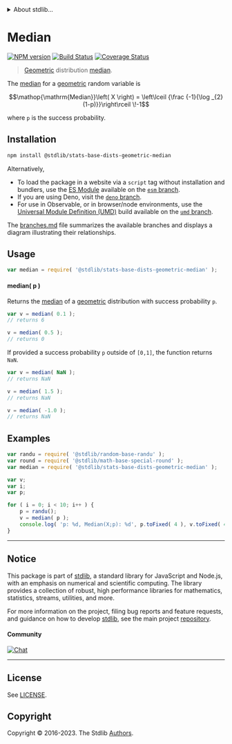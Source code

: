 <!--

@license Apache-2.0

Copyright (c) 2018 The Stdlib Authors.

Licensed under the Apache License, Version 2.0 (the "License");
you may not use this file except in compliance with the License.
You may obtain a copy of the License at

   http://www.apache.org/licenses/LICENSE-2.0

Unless required by applicable law or agreed to in writing, software
distributed under the License is distributed on an "AS IS" BASIS,
WITHOUT WARRANTIES OR CONDITIONS OF ANY KIND, either express or implied.
See the License for the specific language governing permissions and
limitations under the License.

-->


<details>
  <summary>
    About stdlib...
  </summary>
  <p>We believe in a future in which the web is a preferred environment for numerical computation. To help realize this future, we've built stdlib. stdlib is a standard library, with an emphasis on numerical and scientific computation, written in JavaScript (and C) for execution in browsers and in Node.js.</p>
  <p>The library is fully decomposable, being architected in such a way that you can swap out and mix and match APIs and functionality to cater to your exact preferences and use cases.</p>
  <p>When you use stdlib, you can be absolutely certain that you are using the most thorough, rigorous, well-written, studied, documented, tested, measured, and high-quality code out there.</p>
  <p>To join us in bringing numerical computing to the web, get started by checking us out on <a href="https://github.com/stdlib-js/stdlib">GitHub</a>, and please consider <a href="https://opencollective.com/stdlib">financially supporting stdlib</a>. We greatly appreciate your continued support!</p>
</details>

# Median

[![NPM version][npm-image]][npm-url] [![Build Status][test-image]][test-url] [![Coverage Status][coverage-image]][coverage-url] <!-- [![dependencies][dependencies-image]][dependencies-url] -->

> [Geometric][geometric-distribution] distribution [median][median].

<!-- Section to include introductory text. Make sure to keep an empty line after the intro `section` element and another before the `/section` close. -->

<section class="intro">

The [median][median] for a [geometric][geometric-distribution] random variable is

<!-- <equation class="equation" label="eq:geometric_median" align="center" raw="\operatorname{Median}\left( X \right) = \left\lceil {\frac {-1}{\log _{2}(1-p)}}\right\rceil \!-1" alt="Median for a geometric distribution."> -->

```math
\mathop{\mathrm{Median}}\left( X \right) = \left\lceil {\frac {-1}{\log _{2}(1-p)}}\right\rceil \!-1
```

<!-- <div class="equation" align="center" data-raw-text="\operatorname{Median}\left( X \right) = \left\lceil {\frac {-1}{\log _{2}(1-p)}}\right\rceil \!-1" data-equation="eq:geometric_median">
    <img src="https://cdn.jsdelivr.net/gh/stdlib-js/stdlib@51534079fef45e990850102147e8945fb023d1d0/lib/node_modules/@stdlib/stats/base/dists/geometric/median/docs/img/equation_geometric_median.svg" alt="Median for a geometric distribution.">
    <br>
</div> -->

<!-- </equation> -->

where `p` is the success probability.

</section>

<!-- /.intro -->

<!-- Package usage documentation. -->

<section class="installation">

## Installation

```bash
npm install @stdlib/stats-base-dists-geometric-median
```

Alternatively,

-   To load the package in a website via a `script` tag without installation and bundlers, use the [ES Module][es-module] available on the [`esm` branch][esm-url].
-   If you are using Deno, visit the [`deno` branch][deno-url].
-   For use in Observable, or in browser/node environments, use the [Universal Module Definition (UMD)][umd] build available on the [`umd` branch][umd-url].

The [branches.md][branches-url] file summarizes the available branches and displays a diagram illustrating their relationships.

</section>

<section class="usage">

## Usage

```javascript
var median = require( '@stdlib/stats-base-dists-geometric-median' );
```

#### median( p )

Returns the [median][median] of a [geometric][geometric-distribution] distribution with success probability `p`.

```javascript
var v = median( 0.1 );
// returns 6

v = median( 0.5 );
// returns 0
```

If provided a success probability `p` outside of `[0,1]`, the function returns `NaN`.

```javascript
var v = median( NaN );
// returns NaN

v = median( 1.5 );
// returns NaN

v = median( -1.0 );
// returns NaN
```

</section>

<!-- /.usage -->

<!-- Package usage notes. Make sure to keep an empty line after the `section` element and another before the `/section` close. -->

<section class="notes">

</section>

<!-- /.notes -->

<!-- Package usage examples. -->

<section class="examples">

## Examples

<!-- eslint no-undef: "error" -->

```javascript
var randu = require( '@stdlib/random-base-randu' );
var round = require( '@stdlib/math-base-special-round' );
var median = require( '@stdlib/stats-base-dists-geometric-median' );

var v;
var i;
var p;

for ( i = 0; i < 10; i++ ) {
    p = randu();
    v = median( p );
    console.log( 'p: %d, Median(X;p): %d', p.toFixed( 4 ), v.toFixed( 4 ) );
}
```

</section>

<!-- /.examples -->

<!-- Section to include cited references. If references are included, add a horizontal rule *before* the section. Make sure to keep an empty line after the `section` element and another before the `/section` close. -->

<section class="references">

</section>

<!-- /.references -->

<!-- Section for related `stdlib` packages. Do not manually edit this section, as it is automatically populated. -->

<section class="related">

</section>

<!-- /.related -->

<!-- Section for all links. Make sure to keep an empty line after the `section` element and another before the `/section` close. -->


<section class="main-repo" >

* * *

## Notice

This package is part of [stdlib][stdlib], a standard library for JavaScript and Node.js, with an emphasis on numerical and scientific computing. The library provides a collection of robust, high performance libraries for mathematics, statistics, streams, utilities, and more.

For more information on the project, filing bug reports and feature requests, and guidance on how to develop [stdlib][stdlib], see the main project [repository][stdlib].

#### Community

[![Chat][chat-image]][chat-url]

---

## License

See [LICENSE][stdlib-license].


## Copyright

Copyright &copy; 2016-2023. The Stdlib [Authors][stdlib-authors].

</section>

<!-- /.stdlib -->

<!-- Section for all links. Make sure to keep an empty line after the `section` element and another before the `/section` close. -->

<section class="links">

[npm-image]: http://img.shields.io/npm/v/@stdlib/stats-base-dists-geometric-median.svg
[npm-url]: https://npmjs.org/package/@stdlib/stats-base-dists-geometric-median

[test-image]: https://github.com/stdlib-js/stats-base-dists-geometric-median/actions/workflows/test.yml/badge.svg?branch=v0.1.0
[test-url]: https://github.com/stdlib-js/stats-base-dists-geometric-median/actions/workflows/test.yml?query=branch:v0.1.0

[coverage-image]: https://img.shields.io/codecov/c/github/stdlib-js/stats-base-dists-geometric-median/main.svg
[coverage-url]: https://codecov.io/github/stdlib-js/stats-base-dists-geometric-median?branch=main

<!--

[dependencies-image]: https://img.shields.io/david/stdlib-js/stats-base-dists-geometric-median.svg
[dependencies-url]: https://david-dm.org/stdlib-js/stats-base-dists-geometric-median/main

-->

[chat-image]: https://img.shields.io/gitter/room/stdlib-js/stdlib.svg
[chat-url]: https://app.gitter.im/#/room/#stdlib-js_stdlib:gitter.im

[stdlib]: https://github.com/stdlib-js/stdlib

[stdlib-authors]: https://github.com/stdlib-js/stdlib/graphs/contributors

[umd]: https://github.com/umdjs/umd
[es-module]: https://developer.mozilla.org/en-US/docs/Web/JavaScript/Guide/Modules

[deno-url]: https://github.com/stdlib-js/stats-base-dists-geometric-median/tree/deno
[umd-url]: https://github.com/stdlib-js/stats-base-dists-geometric-median/tree/umd
[esm-url]: https://github.com/stdlib-js/stats-base-dists-geometric-median/tree/esm
[branches-url]: https://github.com/stdlib-js/stats-base-dists-geometric-median/blob/main/branches.md

[stdlib-license]: https://raw.githubusercontent.com/stdlib-js/stats-base-dists-geometric-median/main/LICENSE

[geometric-distribution]: https://en.wikipedia.org/wiki/Geometric_distribution

[median]: https://en.wikipedia.org/wiki/Median

</section>

<!-- /.links -->
